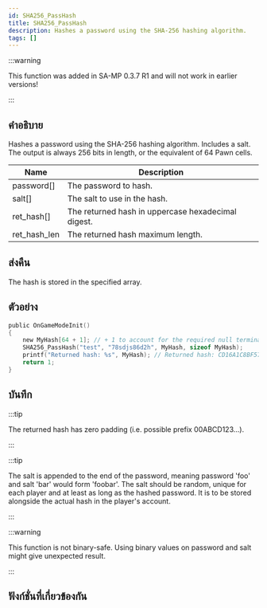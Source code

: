 ```yaml
---
id: SHA256_PassHash
title: SHA256_PassHash
description: Hashes a password using the SHA-256 hashing algorithm.
tags: []
---
```


:::warning

This function was added in SA-MP 0.3.7 R1 and will not work in earlier versions!

:::

## คำอธิบาย

Hashes a password using the SHA-256 hashing algorithm. Includes a salt. The output is always 256 bits in length, or the equivalent of 64 Pawn cells.

| Name         | Description                                        |
| ------------ | -------------------------------------------------- |
| password[]   | The password to hash.                              |
| salt[]       | The salt to use in the hash.                       |
| ret_hash[]   | The returned hash in uppercase hexadecimal digest. |
| ret_hash_len | The returned hash maximum length.                  |

## ส่งคืน

The hash is stored in the specified array.

## ตัวอย่าง

```c
public OnGameModeInit()
{
    new MyHash[64 + 1]; // + 1 to account for the required null terminator
    SHA256_PassHash("test", "78sdjs86d2h", MyHash, sizeof MyHash);
    printf("Returned hash: %s", MyHash); // Returned hash: CD16A1C8BF5792B48142FF6B67C9CB5B1BDC7260D8D11AFBA6BCDE0933A3C0AF
    return 1;
}
```

## บันทึก

:::tip

The returned hash has zero padding (i.e. possible prefix 00ABCD123...).

:::

:::tip

The salt is appended to the end of the password, meaning password 'foo' and salt 'bar' would form 'foobar'.
The salt should be random, unique for each player and at least as long as the hashed password. It is to be stored alongside the actual hash in the player's account.

:::

:::warning

This function is not binary-safe. Using binary values on password and salt might give unexpected result.

:::

## ฟังก์ชั่นที่เกี่ยวข้องกัน
